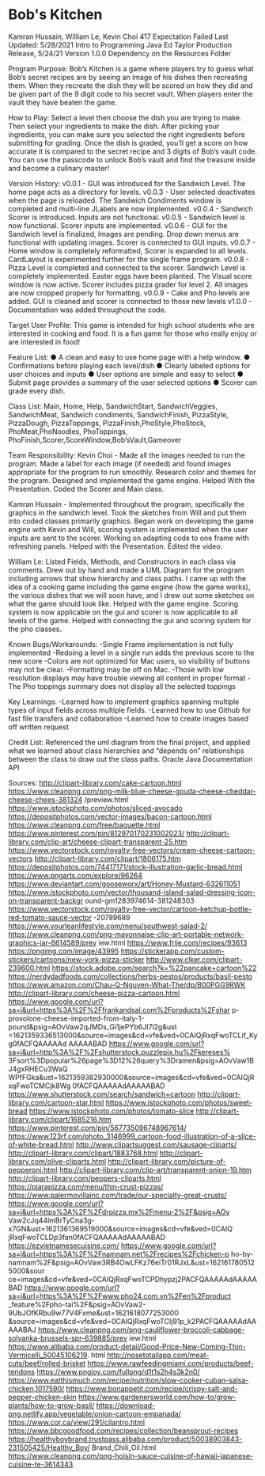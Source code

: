 # Bob's Kitchen

Kamran Hussain, William Le, Kevin Choi
417 Expectation Failed
Last Updated: 5/28/2021
Intro to Programming Java
Ed Taylor
Production Release, 5/24/21
Version 1.0.0
Dependency on the Resources Folder

Program Purpose:
Bob’s Kitchen is a game where players try to guess what Bob’s secret recipes are
by seeing an image of his dishes then recreating them. When they recreate the dish
they will be scored on how they did and be given part of the 9 digit code to his
secret vault. When players enter the vault they have beaten the game.

How to Play:
Select a level then choose the dish you are trying to make. Then select your
ingredients to make the dish. After picking your ingredients, you can make sure
you selected the right ingredients before submitting for grading. Once the dish is
graded, you’ll get a score on how accurate it is compared to the secret recipe and 3
digits of Bob’s vault code. You can use the passcode to unlock Bob’s vault and find
the treasure inside and become a culinary master!

Version History:
v0.0.1 - GUI was introduced for the Sandwich Level. The home page acts as a
directory for levels.
v0.0.3 - User selected deactivates when the page is reloaded. The Sandwich
Condiments window is completed and multi-line JLabels are now implemented.
v0.0.4 - Sandwich Scorer is introduced. Inputs are not functional.
v0.0.5 - Sandwich level is now functional. Scorer inputs are implemented.
v0.0.6 - GUI for the Sandwich level is finalized, Images are pending. Drop down
menus are functional with updating images. Scorer is connected to GUI inputs.
v0.0.7 - Home window is completely reformatted, Scorer is expanded to all levels.
CardLayout is experimented further for the single frame program.
v0.0.8 - Pizza Level is completed and connected to the scorer. Sandwich Level is
completely implemented. Easter eggs have been planted. The Visual score window
is now active. Scorer includes pizza grader for level 2. All images are now cropped
properly for formatting.
v0.0.9 - Cake and Pho levels are added. GUI is cleaned and scorer is connected to
those new levels
v1.0.0 - Documentation was added throughout the code.

Target User Profile:
This game is intended for high school students who are interested in cooking and
food. It is a fun game for those who really enjoy or are interested in food!

Feature List:
● A clean and easy to use home page with a help window.
● Confirmations before playing each level/dish
● Clearly labeled options for user choices and inputs
● User options are simple and easy to select
● Submit page provides a summary of the user selected options
● Scorer can grade every dish.

Class List: Main, Home, Help, SandwichStart, SandwichVeggies, SandwichMeat,
Sandwich condiments, SandwichFinish, PizzaStyle, PizzaDough, PizzaToppings,
PizzaFinish,PhoStyle,PhoStock, PhoMeat,PhoNoodles, PhoToppings,
PhoFinish,Scorer,ScoreWindow,Bob’sVault,Gameover

Team Responsibility:
Kevin Choi - Made all the images needed to run the program. Made a label for
each image (if needed) and found images appropriate for the program to run
smoothly. Research color and themes for the program. Designed and implemented
the game engine. Helped With the Presentation. Coded the Scorer and Main class.

Kamran Hussain - Implemented throughout the program, specifically the graphics
in the sandwich level. Took the sketches from Will and put them into coded classes
primarily graphics. Began work on developing the game engine with Kevin and
Will, scoring system is implemented when the user inputs are sent to the scorer.
Working on adapting code to one frame with refreshing panels. Helped with the
Presentation. Edited the video.

William Le: Listed Fields, Methods, and Constructors in each class via comments.
Drew out by hand and made a UML Diagram for the program including arrows
that show hierarchy and class paths. I came up with the idea of a cooking game
including the game engine (how the game works), the various dishes that we will
soon have, and I drew out some sketches on what the game should look like.
Helped with the game engine. Scoring system is now applicable on the gui and
scorer is now applicable to all levels of the game. Helped with connecting the gui
and scoring system for the pho classes.

Known Bugs/Workarounds:
-Single Frame implementation is not fully implemented
-Redoing a level in a single run adds the previous score to the new score
-Colors are not optimized for Mac users, so visibility of buttons may not be clear.
-Formatting may be off on Mac.
-Those with low resolution displays may have trouble viewing all content in proper
format
-The Pho toppings summary does not display all the selected toppings

Key Learnings:
-Learned how to implement graphics spanning multiple types of input fields across
multiple fields.
-Learned how to use Github for fast file transfers and collaboration
-Learned how to create images based off written request

Credit List:
Referenced the uml diagram from the final project, and applied what we learned
about class hierarchies and “depends on” relationships between the class to draw
out the class paths.
Oracle Java Documentation API

Sources:
http://clipart-library.com/cake-cartoon.html
https://www.cleanpng.com/png-milk-blue-cheese-gouda-cheese-cheddar-cheese-chees-381324
/preview.html
https://www.istockphoto.com/photos/sliced-avocado
https://depositphotos.com/vector-images/bacon-cartoon.html
https://www.cleanpng.com/free/baguette.html
https://www.pinterest.com/pin/812970170231002023/
http://clipart-library.com/clip-art/cheese-clipart-transparent-25.htm
https://www.vectorstock.com/royalty-free-vectors/cream-cheese-cartoon-vectors
http://clipart-library.com/clipart/1806175.htm
https://depositphotos.com/74417171/stock-illustration-garlic-bread.html
https://www.pngarts.com/explore/96264
https://www.deviantart.com/gooseworx/art/Honey-Mustard-632611051
https://www.istockphoto.com/vector/thousand-island-salad-dressing-icon-on-transparent-backgr
ound-gm1283974614-381248303
https://www.vectorstock.com/royalty-free-vector/cartoon-ketchup-bottle-red-tomato-sauce-vector
-20789689
https://www.yourleanlifestyle.com/menu/southwest-salad-2/
https://www.cleanpng.com/png-mayonnaise-clip-art-portable-network-graphics-jar-6614589/prev
iew.html
https://www.frije.com/recipes/93613
https://pngimg.com/image/43995
https://stickerapp.com/custom-stickers/cartoons/new-york-pizza-sticker
http://www.clker.com/clipart-239600.html
https://stock.adobe.com/search?k=%22pancake+cartoon%22
https://nerdydadfoods.com/collections/herbs-pestos/products/basil-pesto
https://www.amazon.com/Chau-Q-Nguyen-What-The/dp/B00PGG9RWK
http://clipart-library.com/cheese-pizza-cartoon.html
https://www.google.com/url?sa=i&url=https%3A%2F%2Ffrankandsal.com%2Fproducts%2Fshar
p-provolone-cheese-imported-from-italy-1-pound&psig=AOvVaw2qJMDs_Gi1jePYb6JI7l2g&ust
=1621359336513000&source=images&cd=vfe&ved=0CAIQjRxqFwoTCLif_Kyg0fACFQAAAAAd
AAAAABAD
https://www.google.com/url?sa=i&url=http%3A%2F%2Fshutterstock.puzzlepix.hu%2Fkereses%
3Fsort%3Dpopular%26page%3D12%26query%3Dramen&psig=AOvVaw1BJ4gxRHECu3WaQ
WPfFGka&ust=1621359382930000&source=images&cd=vfe&ved=0CAIQjRxqFwoTCMCjk8Wg
0fACFQAAAAAdAAAAABAD
https://www.shutterstock.com/search/sandwich+cartoon
http://clipart-library.com/cartoon-star.html
https://www.istockphoto.com/photos/sweet-bread
https://www.istockphoto.com/photos/tomato-slice
http://clipart-library.com/clipart/1685216.htm
https://www.pinterest.com/pin/567735096748967614/
https://www.123rf.com/photo_3146999_cartoon-food-illustration-of-a-slice-of-white-bread.html
http://www.clipartsuggest.com/sausage-cliparts/
http://clipart-library.com/clipart/1883768.html
http://clipart-library.com/olive-cliparts.html
http://clipart-library.com/picture-of-pepperoni.html
http://clipart-library.com/clip-art/transparent-onion-19.htm
http://clipart-library.com/peppers-cliparts.html
https://piarapizza.com/menu/thin-crust-pizzas/
https://www.palermovillainc.com/trade/our-specialty-great-crusts/
https://www.google.com/url?sa=i&url=https%3A%2F%2Fdrpizza.mx%2Fmenu-2%2F&psig=AOv
Vaw2cJq44lmBrTyCna3g-x7GN&ust=1621361369519000&source=images&cd=vfe&ved=0CAIQ
jRxqFwoTCLDp3fan0fACFQAAAAAdAAAAABAD
https://ezvietnamesecuisine.com/
https://www.google.com/url?sa=i&url=https%3A%2F%2Fnamnam.net%2Frecipes%2Fchicken-p
ho-by-namnam%2F&psig=AOvVaw3RB4OwLFKz76eiTr01RJxL&ust=1621617805125000&sour
ce=images&cd=vfe&ved=0CAIQjRxqFwoTCPDhypzj2PACFQAAAAAdAAAAABAD
https://www.google.com/url?sa=i&url=https%3A%2F%2Fwww.pho24.com.vn%2Fen%2Fproduct
_feature%2Fpho-tai%2F&psig=AOvVaw2-9UbJOfKRbu9w77V4Fxme&ust=1621618077253000
&source=images&cd=vfe&ved=0CAIQjRxqFwoTCIj91p_k2PACFQAAAAAdAAAAABAJ
https://www.cleanpng.com/png-cauliflower-broccoli-cabbage-solyanka-brussels-spr-639885/prev
iew.html
https://www.alibaba.com/product-detail/Good-Price-New-Coming-Thin-Vermicelli_50045106219.
html
http://nosetotailapp.com/meat-cuts/beef/rolled-brisket
https://www.rawfeedingmiami.com/products/beef-tendons
https://www.pngjoy.com/fullpng/d1t1s2h4s3k2n0/
https://www.eatthismuch.com/recipe/nutrition/slow-cooker-cuban-salsa-chicken,1017590/
https://www.bonappetit.com/recipe/crispy-salt-and-pepper-chicken-skin
https://www.gardenersworld.com/how-to/grow-plants/how-to-grow-basil/
https://download-png.netlify.app/vegetable/onion-cartoon-empanada/
https://www.cor.ca/view/291/cilantro.html
https://www.bbcgoodfood.com/recipes/collection/beansprout-recipes
https://healthyboybrand.trustpass.alibaba.com/product/50038903843-231505425/Healthy_Boy/
Brand_Chili_Oil.html
https://www.cleanpng.com/png-hoisin-sauce-cuisine-of-hawaii-japanese-cuisine-te-3614343

